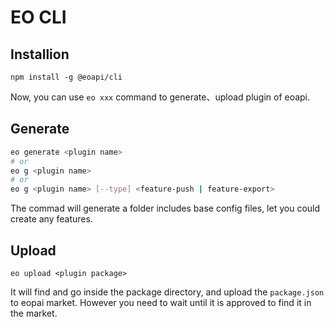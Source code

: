 # EO CLI

## Installion

```
npm install -g @eoapi/cli
```

Now, you can use `eo xxx` command to generate、upload plugin of eoapi.

## Generate

```bash
eo generate <plugin name>
# or
eo g <plugin name>
# or
eo g <plugin name> [--type] <feature-push | feature-export>
```

The commad will generate a folder includes base config files, let you could create any features.

## Upload

```
eo upload <plugin package>
```

It will find and go inside the package directory, and upload the `package.json` to eopai market. However you need to wait until it is approved to find it in the market.
